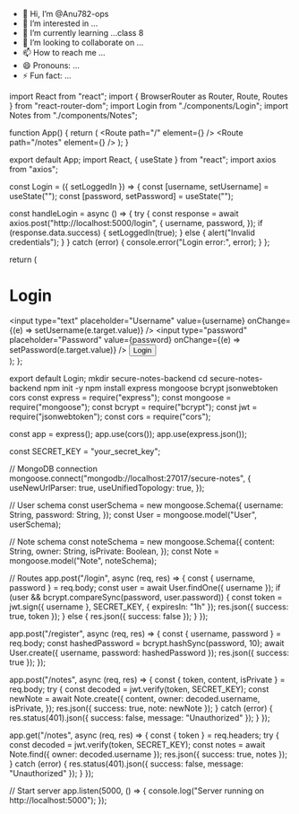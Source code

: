 - 👋 Hi, I’m @Anu782-ops
- 👀 I’m interested in ...
- 🌱 I’m currently learning ...class 8
- 💞️ I’m looking to collaborate on ...
- 📫 How to reach me ...
- 😄 Pronouns: ...
- ⚡ Fun fact: ...

<!---
Anu782-ops/Anu782-ops is a ✨ special ✨ repository because its `README.md` (this file) appears on your GitHub profile.
You can click the Preview link to take a look at your changes.
--->
import React from "react";
import { BrowserRouter as Router, Route, Routes } from "react-router-dom";
import Login from "./components/Login";
import Notes from "./components/Notes";

function App() {
  return (
    <Router>
      <Routes>
        <Route path="/" element={<Login />} />
        <Route path="/notes" element={<Notes />} />
      </Routes>
    </Router>
  );
}

export default App;
import React, { useState } from "react";
import axios from "axios";

const Login = ({ setLoggedIn }) => {
  const [username, setUsername] = useState("");
  const [password, setPassword] = useState("");

  const handleLogin = async () => {
    try {
      const response = await axios.post("http://localhost:5000/login", {
        username,
        password,
      });
      if (response.data.success) {
        setLoggedIn(true);
      } else {
        alert("Invalid credentials");
      }
    } catch (error) {
      console.error("Login error:", error);
    }
  };

  return (
    <div>
      <h1>Login</h1>
      <input
        type="text"
        placeholder="Username"
        value={username}
        onChange={(e) => setUsername(e.target.value)}
      />
      <input
        type="password"
        placeholder="Password"
        value={password}
        onChange={(e) => setPassword(e.target.value)}
      />
      <button onClick={handleLogin}>Login</button>
    </div>
  );
};

export default Login;
mkdir secure-notes-backend
cd secure-notes-backend
npm init -y
npm install express mongoose bcrypt jsonwebtoken cors
const express = require("express");
const mongoose = require("mongoose");
const bcrypt = require("bcrypt");
const jwt = require("jsonwebtoken");
const cors = require("cors");

const app = express();
app.use(cors());
app.use(express.json());

const SECRET_KEY = "your_secret_key";

// MongoDB connection
mongoose.connect("mongodb://localhost:27017/secure-notes", {
  useNewUrlParser: true,
  useUnifiedTopology: true,
});

// User schema
const userSchema = new mongoose.Schema({
  username: String,
  password: String,
});
const User = mongoose.model("User", userSchema);

// Note schema
const noteSchema = new mongoose.Schema({
  content: String,
  owner: String,
  isPrivate: Boolean,
});
const Note = mongoose.model("Note", noteSchema);

// Routes
app.post("/login", async (req, res) => {
  const { username, password } = req.body;
  const user = await User.findOne({ username });
  if (user && bcrypt.compareSync(password, user.password)) {
    const token = jwt.sign({ username }, SECRET_KEY, { expiresIn: "1h" });
    res.json({ success: true, token });
  } else {
    res.json({ success: false });
  }
});

app.post("/register", async (req, res) => {
  const { username, password } = req.body;
  const hashedPassword = bcrypt.hashSync(password, 10);
  await User.create({ username, password: hashedPassword });
  res.json({ success: true });
});

app.post("/notes", async (req, res) => {
  const { token, content, isPrivate } = req.body;
  try {
    const decoded = jwt.verify(token, SECRET_KEY);
    const newNote = await Note.create({
      content,
      owner: decoded.username,
      isPrivate,
    });
    res.json({ success: true, note: newNote });
  } catch (error) {
    res.status(401).json({ success: false, message: "Unauthorized" });
  }
});

app.get("/notes", async (req, res) => {
  const { token } = req.headers;
  try {
    const decoded = jwt.verify(token, SECRET_KEY);
    const notes = await Note.find({ owner: decoded.username });
    res.json({ success: true, notes });
  } catch (error) {
    res.status(401).json({ success: false, message: "Unauthorized" });
  }
});

// Start server
app.listen(5000, () => {
  console.log("Server running on http://localhost:5000");
});
